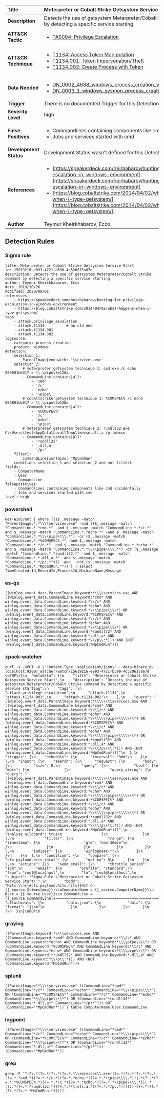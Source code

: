 | Title                    | Meterpreter or Cobalt Strike Getsystem Service Start       |
|:-------------------------|:------------------|
| **Description**          | Detects the use of getsystem Meterpreter/Cobalt Strike command by detecting a specific service starting |
| **ATT&amp;CK Tactic**    |  <ul><li>[TA0004: Privilege Escalation](https://attack.mitre.org/tactics/TA0004)</li></ul>  |
| **ATT&amp;CK Technique** | <ul><li>[T1134: Access Token Manipulation](https://attack.mitre.org/techniques/T1134)</li><li>[T1134.001: Token Impersonation/Theft](https://attack.mitre.org/techniques/T1134.001)</li><li>[T1134.002: Create Process with Token](https://attack.mitre.org/techniques/T1134.002)</li></ul>  |
| **Data Needed**          | <ul><li>[DN_0002_4688_windows_process_creation_with_commandline](../Data_Needed/DN_0002_4688_windows_process_creation_with_commandline.md)</li><li>[DN_0003_1_windows_sysmon_process_creation](../Data_Needed/DN_0003_1_windows_sysmon_process_creation.md)</li></ul>  |
| **Trigger**              |  There is no documented Trigger for this Detection Rule yet  |
| **Severity Level**       | high |
| **False Positives**      | <ul><li>Commandlines containing components like cmd accidentally</li><li>Jobs and services started with cmd</li></ul>  |
| **Development Status**   |  Development Status wasn't defined for this Detection Rule yet  |
| **References**           | <ul><li>[https://speakerdeck.com/heirhabarov/hunting-for-privilege-escalation-in-windows-environment](https://speakerdeck.com/heirhabarov/hunting-for-privilege-escalation-in-windows-environment)</li><li>[https://blog.cobaltstrike.com/2014/04/02/what-happens-when-i-type-getsystem/](https://blog.cobaltstrike.com/2014/04/02/what-happens-when-i-type-getsystem/)</li></ul>  |
| **Author**               | Teymur Kheirkhabarov, Ecco |


## Detection Rules

### Sigma rule

```
title: Meterpreter or Cobalt Strike Getsystem Service Start
id: 15619216-e993-4721-b590-4c520615a67d
description: Detects the use of getsystem Meterpreter/Cobalt Strike command by detecting a specific service starting
author: Teymur Kheirkhabarov, Ecco
date: 2019/10/26
modified: 2020/09/01
references:
    - https://speakerdeck.com/heirhabarov/hunting-for-privilege-escalation-in-windows-environment
    - https://blog.cobaltstrike.com/2014/04/02/what-happens-when-i-type-getsystem/
tags:
    - attack.privilege_escalation
    - attack.t1134          # an old one
    - attack.t1134.001
    - attack.t1134.002
logsource:
    category: process_creation
    product: windows
detection:
    selection_1:
        ParentImage|endswith: '\services.exe'
    selection_2:    
        # meterpreter getsystem technique 1: cmd.exe /c echo 559891bb017 > \\.\pipe\5e120a
        - CommandLine|contains|all:
            - 'cmd'
            - '/c'
            - 'echo'
            - '\pipe\'
        # cobaltstrike getsystem technique 1: %COMSPEC% /c echo 559891bb017 > \\.\pipe\5e120a
        - CommandLine|contains|all:
            - '%COMSPEC%'
            - '/c'
            - 'echo'
            - '\pipe\'
        # meterpreter getsystem technique 2: rundll32.exe C:\Users\test\AppData\Local\Temp\tmexsn.dll,a /p:tmexsn
        - CommandLine|contains|all:
            - 'rundll32'
            - '.dll,a'
            - '/p:'
    filter1:
        CommandLine|contains: 'MpCmdRun'
    condition: selection_1 and selection_2 and not filter1
fields:
    - ComputerName
    - User
    - CommandLine
falsepositives:
    - Commandlines containing components like cmd accidentally
    - Jobs and services started with cmd
level: high

```





### powershell
    
```
Get-WinEvent | where {(($_.message -match "ParentImage.*.*\\\\services.exe" -and (($_.message -match "CommandLine.*.*cmd.*" -and $_.message -match "CommandLine.*.*/c.*" -and $_.message -match "CommandLine.*.*echo.*" -and $_.message -match "CommandLine.*.*\\\\pipe\\\\.*") -or ($_.message -match "CommandLine.*.*%COMSPEC%.*" -and $_.message -match "CommandLine.*.*/c.*" -and $_.message -match "CommandLine.*.*echo.*" -and $_.message -match "CommandLine.*.*\\\\pipe\\\\.*") -or ($_.message -match "CommandLine.*.*rundll32.*" -and $_.message -match "CommandLine.*.*.dll,a.*" -and $_.message -match "CommandLine.*.*/p:.*"))) -and  -not ($_.message -match "CommandLine.*.*MpCmdRun.*")) } | select TimeCreated,Id,RecordId,ProcessId,MachineName,Message
```


### es-qs
    
```
((winlog.event_data.ParentImage.keyword:*\\\\services.exe AND ((winlog.event_data.CommandLine.keyword:*cmd* AND winlog.event_data.CommandLine.keyword:*\\/c* AND winlog.event_data.CommandLine.keyword:*echo* AND winlog.event_data.CommandLine.keyword:*\\\\pipe\\\\*) OR (winlog.event_data.CommandLine.keyword:*%COMSPEC%* AND winlog.event_data.CommandLine.keyword:*\\/c* AND winlog.event_data.CommandLine.keyword:*echo* AND winlog.event_data.CommandLine.keyword:*\\\\pipe\\\\*) OR (winlog.event_data.CommandLine.keyword:*rundll32* AND winlog.event_data.CommandLine.keyword:*.dll,a* AND winlog.event_data.CommandLine.keyword:*\\/p\\:*))) AND (NOT (winlog.event_data.CommandLine.keyword:*MpCmdRun*)))
```


### xpack-watcher
    
```
curl -s -XPUT -H \'Content-Type: application/json\' --data-binary @- localhost:9200/_watcher/watch/15619216-e993-4721-b590-4c520615a67d <<EOF\n{\n  "metadata": {\n    "title": "Meterpreter or Cobalt Strike Getsystem Service Start",\n    "description": "Detects the use of getsystem Meterpreter/Cobalt Strike command by detecting a specific service starting",\n    "tags": [\n      "attack.privilege_escalation",\n      "attack.t1134",\n      "attack.t1134.001",\n      "attack.t1134.002"\n    ],\n    "query": "((winlog.event_data.ParentImage.keyword:*\\\\\\\\services.exe AND ((winlog.event_data.CommandLine.keyword:*cmd* AND winlog.event_data.CommandLine.keyword:*\\\\/c* AND winlog.event_data.CommandLine.keyword:*echo* AND winlog.event_data.CommandLine.keyword:*\\\\\\\\pipe\\\\\\\\*) OR (winlog.event_data.CommandLine.keyword:*%COMSPEC%* AND winlog.event_data.CommandLine.keyword:*\\\\/c* AND winlog.event_data.CommandLine.keyword:*echo* AND winlog.event_data.CommandLine.keyword:*\\\\\\\\pipe\\\\\\\\*) OR (winlog.event_data.CommandLine.keyword:*rundll32* AND winlog.event_data.CommandLine.keyword:*.dll,a* AND winlog.event_data.CommandLine.keyword:*\\\\/p\\\\:*))) AND (NOT (winlog.event_data.CommandLine.keyword:*MpCmdRun*)))"\n  },\n  "trigger": {\n    "schedule": {\n      "interval": "30m"\n    }\n  },\n  "input": {\n    "search": {\n      "request": {\n        "body": {\n          "size": 0,\n          "query": {\n            "bool": {\n              "must": [\n                {\n                  "query_string": {\n                    "query": "((winlog.event_data.ParentImage.keyword:*\\\\\\\\services.exe AND ((winlog.event_data.CommandLine.keyword:*cmd* AND winlog.event_data.CommandLine.keyword:*\\\\/c* AND winlog.event_data.CommandLine.keyword:*echo* AND winlog.event_data.CommandLine.keyword:*\\\\\\\\pipe\\\\\\\\*) OR (winlog.event_data.CommandLine.keyword:*%COMSPEC%* AND winlog.event_data.CommandLine.keyword:*\\\\/c* AND winlog.event_data.CommandLine.keyword:*echo* AND winlog.event_data.CommandLine.keyword:*\\\\\\\\pipe\\\\\\\\*) OR (winlog.event_data.CommandLine.keyword:*rundll32* AND winlog.event_data.CommandLine.keyword:*.dll,a* AND winlog.event_data.CommandLine.keyword:*\\\\/p\\\\:*))) AND (NOT (winlog.event_data.CommandLine.keyword:*MpCmdRun*)))",\n                    "analyze_wildcard": true\n                  }\n                }\n              ],\n              "filter": {\n                "range": {\n                  "timestamp": {\n                    "gte": "now-30m/m"\n                  }\n                }\n              }\n            }\n          }\n        },\n        "indices": [\n          "winlogbeat-*"\n        ]\n      }\n    }\n  },\n  "condition": {\n    "compare": {\n      "ctx.payload.hits.total": {\n        "not_eq": 0\n      }\n    }\n  },\n  "actions": {\n    "send_email": {\n      "throttle_period": "15m",\n      "email": {\n        "profile": "standard",\n        "from": "root@localhost",\n        "to": "root@localhost",\n        "subject": "Sigma Rule \'Meterpreter or Cobalt Strike Getsystem Service Start\'",\n        "body": "Hits:\\n{{#ctx.payload.hits.hits}}Hit on {{_source.@timestamp}}:\\nComputerName = {{_source.ComputerName}}\\n        User = {{_source.User}}\\n CommandLine = {{_source.CommandLine}}================================================================================\\n{{/ctx.payload.hits.hits}}",\n        "attachments": {\n          "data.json": {\n            "data": {\n              "format": "json"\n            }\n          }\n        }\n      }\n    }\n  }\n}\nEOF\n
```


### graylog
    
```
((ParentImage.keyword:*\\\\services.exe AND ((CommandLine.keyword:*cmd* AND CommandLine.keyword:*\\/c* AND CommandLine.keyword:*echo* AND CommandLine.keyword:*\\\\pipe\\\\*) OR (CommandLine.keyword:*%COMSPEC%* AND CommandLine.keyword:*\\/c* AND CommandLine.keyword:*echo* AND CommandLine.keyword:*\\\\pipe\\\\*) OR (CommandLine.keyword:*rundll32* AND CommandLine.keyword:*.dll,a* AND CommandLine.keyword:*\\/p\\:*))) AND (NOT (CommandLine.keyword:*MpCmdRun*)))
```


### splunk
    
```
((ParentImage="*\\\\services.exe" ((CommandLine="*cmd*" CommandLine="*/c*" CommandLine="*echo*" CommandLine="*\\\\pipe\\\\*") OR (CommandLine="*%COMSPEC%*" CommandLine="*/c*" CommandLine="*echo*" CommandLine="*\\\\pipe\\\\*") OR (CommandLine="*rundll32*" CommandLine="*.dll,a*" CommandLine="*/p:*"))) NOT (CommandLine="*MpCmdRun*")) | table ComputerName,User,CommandLine
```


### logpoint
    
```
((ParentImage="*\\\\services.exe" ((CommandLine="*cmd*" CommandLine="*/c*" CommandLine="*echo*" CommandLine="*\\\\pipe\\\\*") OR (CommandLine="*%COMSPEC%*" CommandLine="*/c*" CommandLine="*echo*" CommandLine="*\\\\pipe\\\\*") OR (CommandLine="*rundll32*" CommandLine="*.dll,a*" CommandLine="*/p:*")))  -(CommandLine="*MpCmdRun*"))
```


### grep
    
```
grep -P '^(?:.*(?=.*(?:.*(?=.*.*\\services\\.exe)(?=.*(?:.*(?:.*(?:.*(?=.*.*cmd.*)(?=.*.*/c.*)(?=.*.*echo.*)(?=.*.*\\pipe\\\\.*))|.*(?:.*(?=.*.*%COMSPEC%.*)(?=.*.*/c.*)(?=.*.*echo.*)(?=.*.*\\pipe\\\\.*))|.*(?:.*(?=.*.*rundll32.*)(?=.*.*\\.dll,a.*)(?=.*.*/p:.*)))))))(?=.*(?!.*(?:.*(?=.*.*MpCmdRun.*)))))'
```



